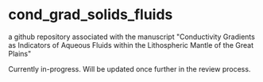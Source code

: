 # cond_grad_solids_fluids
a github repository associated with the manuscript "Conductivity Gradients as Indicators of Aqueous Fluids within the Lithospheric Mantle of the Great Plains"

Currently in-progress. Will be updated once further in the review process.
